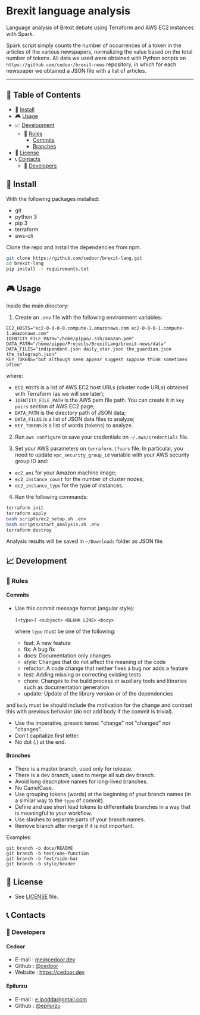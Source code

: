 # Brexit language analysis

Language analysis of Brexit debate using Terraform and AWS EC2 instances with Spark.

Spark script simply counts the number of occurrences of a token in the articles of the various newspapers, normalizing the value based on the total number of tokens. All data we used were obtained with Python scripts on `https://github.com/cedoor/brexit-news` repository, in which for each newspaper we obtained a JSON file with a list of articles.
___

## :paperclip: Table of Contents
- :hammer: [Install](#hammer-install)
- :video_game: [Usage](#video_game-usage)
- :chart_with_upwards_trend: [Development](#chart_with_upwards_trend-development)
  - :scroll: [Rules](#scroll-rules)
    - [Commits](#commits)
    - [Branches](#branches)
- :page_facing_up: [License](#page_facing_up-license)
- :telephone_receiver: [Contacts](#telephone_receiver-contacts)
  - :boy: [Developers](#boy-developers)

## :hammer: Install

With the following packages installed:
- git
- python 3
- pip 3
- terraform
- aws-cli

Clone the repo and install the dependencies from npm.

```bash
git clone https://github.com/cedoor/brexit-lang.git
cd brexit-lang
pip install -r requirements.txt
```

## :video_game: Usage

Inside the main directory:

1. Create an `.env` file with the following environment variables:

```
EC2_HOSTS="ec2-0-0-0-0.compute-1.amazonaws.com ec2-0-0-0-1.compute-1.amazonaws.com"
IDENTITY_FILE_PATH="/home/pippo/.ssh/amazon.pem"
DATA_PATH="/home/pippo/Projects/BrexitLang/brexit-news/data"
DATA_FILES="indipendent.json daily_star.json the_guardian.json the_telegraph.json"
KEY_TOKENS="but although seem appear suggest suppose think sometimes often"
```
where:
* `EC2_HOSTS` is a list of AWS EC2 host URLs (cluster node URLs) obtained with Terraform (as we will see later);
* `IDENTITY_FILE_PATH` is the AWS pem file path. You can create it in `key pairs` section of AWS EC2 page;
* `DATA_PATH` is the directory path of JSON data;
* `DATA_FILES` is a list of JSON data files to analyze;
* `KEY_TOKENS` is a list of words (tokens) to analyze.

2. Run `aws configure` to save your credentials on `~/.aws/credentials` file.

3. Set your AWS parameters on `terraform.tfvars` file. In particular, you need to update `vpc_security_group_id` variable with your AWS security group ID and:
* `ec2_ami` for your Amazon machine image;
* `ec2_instance_count` for the number of cluster nodes;
* `ec2_instance_type` for the type of instances.

4. Run the following commands:

```bash
terraform init
terraform apply
bash scripts/ec2_setup.sh .env
bash scripts/start_analysis.sh .env
terraform destroy
```

Analysis results will be saved in `~/Downloads` folder as JSON file.

## :chart_with_upwards_trend: Development

### :scroll: Rules

#### Commits

* Use this commit message format (angular style):  

    `[<type>] <subject>`
    `<BLANK LINE>`
    `<body>`

    where `type` must be one of the following:

    - feat: A new feature
    - fix: A bug fix
    - docs: Documentation only changes
    - style: Changes that do not affect the meaning of the code
    - refactor: A code change that neither fixes a bug nor adds a feature
    - test: Adding missing or correcting existing tests
    - chore: Changes to the build process or auxiliary tools and libraries such as documentation generation
    - update: Update of the library version or of the dependencies

and `body` must be should include the motivation for the change and contrast this with previous behavior (do not add body if the commit is trivial). 

* Use the imperative, present tense: "change" not "changed" nor "changes".
* Don't capitalize first letter.
* No dot (.) at the end.

#### Branches

* There is a master branch, used only for release.
* There is a dev branch, used to merge all sub dev branch.
* Avoid long descriptive names for long-lived branches.
* No CamelCase.
* Use grouping tokens (words) at the beginning of your branch names (in a similar way to the `type` of commit).
* Define and use short lead tokens to differentiate branches in a way that is meaningful to your workflow.
* Use slashes to separate parts of your branch names.
* Remove branch after merge if it is not important.

Examples:
    
    git branch -b docs/README
    git branch -b test/one-function
    git branch -b feat/side-bar
    git branch -b style/header

## :page_facing_up: License
* See [LICENSE](https://github.com/cedoor/brexit-lang/blob/master/LICENSE) file.

## :telephone_receiver: Contacts
### :boy: Developers

#### Cedoor
* E-mail : me@cedoor.dev
* Github : [@cedoor](https://github.com/cedoor)
* Website : https://cedoor.dev

#### Epilurzu
* E-mail : e.ipodda@gmail.com
* Github : [@epilurzu](https://github.com/epilurzu)
